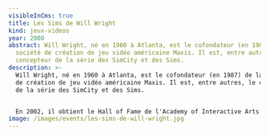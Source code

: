 ```yaml
---
visibleInCms: true
title: Les Sims de Will Wright
kind: jeux-videos
year: 2000
abstract: Will Wright, né en 1960 à Atlanta, est le cofondateur (en 1987) de la
  société de création de jeu vidéo américaine Maxis. Il est, entre autres, le
  concepteur de la série des SimCity et des Sims.
description: >-
  Will Wright, né en 1960 à Atlanta, est le cofondateur (en 1987) de la société
  de création de jeu vidéo américaine Maxis. Il est, entre autres, le concepteur
  de la série des SimCity et des Sims.


  En 2002, il obtient le Hall of Fame de l'Academy of Interactive Arts and Sciences qui récompense les meilleurs créateurs de jeu vidéo. En 2000, il crée la suite des Sims, devenu un important succès commercial. Ce sont Les Sims 2, qui sortent en septembre 2004, ainsi que des extensions un peu plus tard (Nuit de folie, Joyeux Noël, Academy, etc.).
image: /images/events/les-sims-de-will-wright.jpg
---
```

